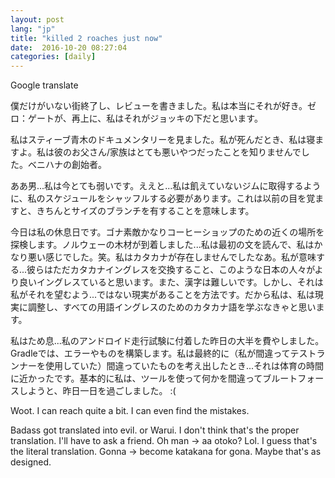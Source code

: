 ```yaml
---
layout: post
lang: "jp" 
title: "killed 2 roaches just now"
date:  2016-10-20 08:27:04
categories: [daily]
---
```

Google translate

僕だけがいない街終了し、レビューを書きました。私は本当にそれが好き。ゼロ：ゲートが、再上に、私はそれがジョッキの下だと思います。

私はスティーブ青木のドキュメンタリーを見ました。私が死んだとき、私は寝ますよ。私は彼のお父さん/家族はとても悪いやつだったことを知りませんでした。ベニハナの創始者。

ああ男...私は今とても弱いです。ええと...私は飢えていないジムに取得するように、私のスケジュールをシャッフルする必要があります。これは以前の目を覚ますと、きちんとサイズのブラン​​チを有することを意味します。

今日は私の休息日です。ゴナ素敵かなりコーヒーショップのための近くの場所を探検します。ノルウェーの木材が到着しました...私は最初の文を読んで、私はかなり悪い感じでした。笑。私はカタカナが存在しませんでしたなあ。私が意味する...彼らはただカタカナイングレスを交換すること、このような日本の人々がより良いイングレスていると思います。また、漢字は難しいです。しかし、それは私がそれを望むよう...ではない現実があることを方法です。だから私は、私は現実に調整し、すべての用語イングレスのためのカタカナ語を学ぶなきゃと思います。

私はため息...私のアンドロイド走行試験に付着した昨日の大半を費やしました。 Gradleでは、エラーやものを構築します。私は最終的に（私が間違ってテストランナーを使用していた）間違っていたものを考え出したとき...それは体育の時間に近かったです。基本的に私は、ツールを使って何かを間違ってブルートフォースしようと、昨日一日を過ごしました。 :(

Woot. I can reach quite a bit. I can even find the mistakes.

Badass got translated into evil. or Warui. I don't think that's the proper translation. I'll have to ask a friend.
Oh man -> aa otoko? Lol. I guess that's the literal translation.
Gonna -> become katakana for gona. Maybe that's as designed. 
